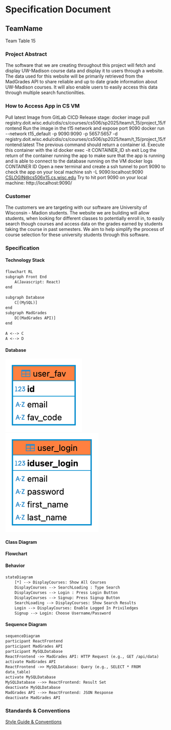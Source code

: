 # Specification Document

## TeamName

<!--The name of your team.-->
Team Table 15

### Project Abstract

<!--A one paragraph summary of what the software will do.-->

The software that we are creating throughout this project will fetch and display UW-Madison course data and display it to users through a website. The data used for this website will be primarily retrieved from the MadGrades API to share reliable and up to date grade information about UW-Madison courses. It will also enable users to easily access this data through multiple search functionilties. 


### How to Access App in CS VM
Pull latest Image from GitLab CICD Release stage:
docker image pull registry.doit.wisc.edu/cdis/cs/courses/cs506/sp2025/team/t_15/project_15/frontend
Run the image in the t15 network and expose port 9090
docker run --network t15_default -p 9090:9090 -p 5657:5657 -d registry.doit.wisc.edu/cdis/cs/courses/cs506/sp2025/team/t_15/project_15/frontend:latest
The previous command should return a container id.  Execute this container with the id
docker exec -it CONTAINER_ID sh
exit
Log the return of the container running the app to make sure that the app is running and is able to connect to the database running on the VM
docker logs CONTAINER ID
Open a new terminal and create a ssh tunnel to port 9090 to check the app on your local machine
ssh -L 9090:localhost:9090  CSLOGIN@cs506x15.cs.wisc.edu
Try to hit port 9090 on your local machine:
http://localhost:9090/


### Customer

<!--A brief description of the customer for this software, both in general (the population who might eventually use such a system) and specifically for this document (the customer(s) who informed this document). Every project will have a customer from the CS506 instructional staff. Requirements should not be derived simply from discussion among team members. Ideally your customer should not only talk to you about requirements but also be excited later in the semester to use the system.-->

The customers we are targeting with our software are University of Wisconsin - Madion students. The website we are building will allow students, when looking for different classes to potentially enroll in, to easily search though courses and access data on the grades earned by students taking the course in past semesters. We aim to help simplify the process of course selection for these university students through this software.

### Specification

<!--A detailed specification of the system. UML, or other diagrams, such as finite automata, or other appropriate specification formalisms, are encouraged over natural language.-->

<!--Include sections, for example, illustrating the database architecture (with, for example, an ERD).-->

<!--Included below are some sample diagrams, including some example tech stack diagrams.-->

#### Technology Stack

```mermaid
flowchart RL
subgraph Front End
	A(Javascript: React)
end
	
subgraph Database
	C[(MySQL)]
end
subgraph MadGrades
	D[(MadGrades API)]
end

A <--> C
A <--> D
```

#### Database
![alt text](./database/t15%20-%20user_fav.png)
![alt text](./database/t15%20-%20user_login.png)




#### Class Diagram



#### Flowchart



#### Behavior
```mermaid
stateDiagram
    [*] --> DisplayCourses: Show All Courses
    DisplayCourses --> SearchLoading : Type Search
    DisplayCourses --> Login : Press Login Button
    DisplayCourses --> Signup: Press Signup Button
    SearchLoading --> DisplayCourses: Show Search Results
    Login --> DisplayCourses: Enable Logged In Priviledges
    Signup --> Login: Choose Username/Password
```

#### Sequence Diagram

```mermaid
sequenceDiagram
participant ReactFrontend
participant MadGrades API
participant MySQLDatabase
ReactFrontend ->> MadGrades API: HTTP Request (e.g., GET /api/data)
activate MadGrades API
ReactFrontend ->> MySQLDatabase: Query (e.g., SELECT * FROM data_table)
activate MySQLDatabase
MySQLDatabase -->> ReactFrontend: Result Set
deactivate MySQLDatabase
MadGrades API -->> ReactFrontend: JSON Response
deactivate MadGrades API
```

### Standards & Conventions

<!--This is a link to a seperate coding conventions document / style guide-->
[Style Guide & Conventions](STYLE.md)